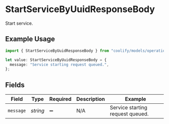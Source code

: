 # StartServiceByUuidResponseBody

Start service.

## Example Usage

```typescript
import { StartServiceByUuidResponseBody } from "coolify/models/operations";

let value: StartServiceByUuidResponseBody = {
  message: "Service starting request queued.",
};
```

## Fields

| Field                            | Type                             | Required                         | Description                      | Example                          |
| -------------------------------- | -------------------------------- | -------------------------------- | -------------------------------- | -------------------------------- |
| `message`                        | *string*                         | :heavy_minus_sign:               | N/A                              | Service starting request queued. |